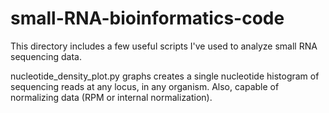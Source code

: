 # small-RNA-bioinformatics-code

This directory includes a few useful scripts I've used to analyze small RNA sequencing data.

nucleotide_density_plot.py graphs creates a single nucleotide histogram of sequencing reads at any locus, in any organism. Also, capable of normalizing data (RPM or internal normalization).
